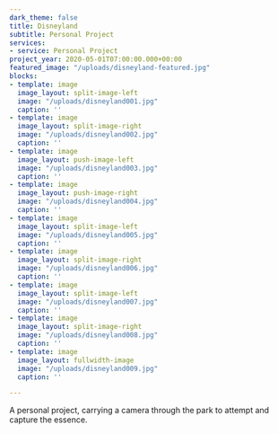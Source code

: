 ```yaml
---
dark_theme: false
title: Disneyland
subtitle: Personal Project
services:
- service: Personal Project
project_year: 2020-05-01T07:00:00.000+00:00
featured_image: "/uploads/disneyland-featured.jpg"
blocks:
- template: image
  image_layout: split-image-left
  image: "/uploads/disneyland001.jpg"
  caption: ''
- template: image
  image_layout: split-image-right
  image: "/uploads/disneyland002.jpg"
  caption: ''
- template: image
  image_layout: push-image-left
  image: "/uploads/disneyland003.jpg"
  caption: ''
- template: image
  image_layout: push-image-right
  image: "/uploads/disneyland004.jpg"
  caption: ''
- template: image
  image_layout: split-image-left
  image: "/uploads/disneyland005.jpg"
  caption: ''
- template: image
  image_layout: split-image-right
  image: "/uploads/disneyland006.jpg"
  caption: ''
- template: image
  image_layout: split-image-left
  image: "/uploads/disneyland007.jpg"
  caption: ''
- template: image
  image_layout: split-image-right
  image: "/uploads/disneyland008.jpg"
  caption: ''
- template: image
  image_layout: fullwidth-image
  image: "/uploads/disneyland009.jpg"
  caption: ''

---
```

A personal project, carrying a camera through the park to attempt and capture the essence. 